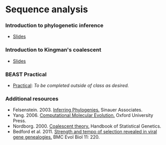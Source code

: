 # Sequence analysis

### Introduction to phylogenetic inference

 * [Slides](http://bedford.io/projects/sismid/sequences/phylogenetics.html)
 
### Introduction to Kingman's coalescent

 * [Slides](http://bedford.io/projects/sismid/sequences/coalescent.html)

### BEAST Practical

 * [Practical](practical/): *To be completed outside of class as desired.*

### Additional resources

 * Felsenstein. 2003. [Inferring Phylogenies.](http://www.amazon.com/Inferring-Phylogenies-Joseph-Felsenstein/dp/0878931775) Sinauer Associates.
 * Yang. 2006. [Computational Molecular Evolution.](http://www.amazon.com/Computational-Molecular-Evolution-Oxford-Ecology/dp/0198567022) Oxford University Press.
 * Nordborg. 2000. [Coalescent theory.](https://cseweb.ucsd.edu/classes/wi13/cse280A-a/notes/nordborg_coalescent.pdf) Handbook of Statistical Genetics.
 * Bedford et al. 2011. [Strength and tempo of selection revealed in viral gene genealogies.](http://bedford.io/papers/bedford-tree-topology/) BMC Evol Biol 11: 220.
